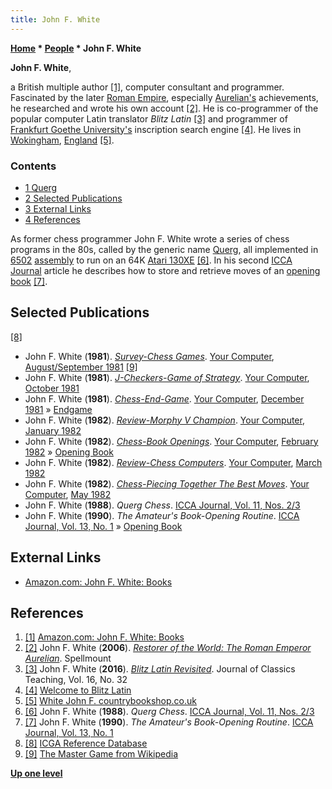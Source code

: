 ```yaml
---
title: John F. White
---
```

**[Home](Home "Home") \* [People](People "People") \* John F. White**


**John F. White**,  

a British multiple author <a id="cite-note-1" href="#cite-ref-1">[1]</a>, computer consultant and programmer. Fascinated by the later [Roman Empire](https://en.wikipedia.org/wiki/Roman_Empire), especially [Aurelian's](https://en.wikipedia.org/wiki/Aurelian) achievements, he researched and wrote his own account <a id="cite-note-2" href="#cite-ref-2">[2]</a>. He is co-programmer of the popular computer Latin translator *Blitz Latin* <a id="cite-note-3" href="#cite-ref-3">[3]</a> and programmer of [Frankfurt Goethe University's](https://en.wikipedia.org/wiki/Goethe_University_Frankfurt) inscription search engine <a id="cite-note-4" href="#cite-ref-4">[4]</a>. He lives in [Wokingham](https://en.wikipedia.org/wiki/Wokingham), [England](https://en.wikipedia.org/wiki/England) <a id="cite-note-5" href="#cite-ref-5">[5]</a>. 



### Contents


* [1 Querg](#querg)
* [2 Selected Publications](#selected-publications)
* [3 External Links](#external-links)
* [4 References](#references)






As former chess programmer John F. White wrote a series of chess programs in the 80s, called by the generic name [Querg](Querg "Querg"), all implemented in [6502](6502 "6502") [assembly](Assembly "Assembly") to run on an 64K [Atari 130XE](Atari_8-bit "Atari 8-bit") <a id="cite-note-6" href="#cite-ref-6">[6]</a>. In his second [ICCA Journal](ICGA_Journal#13_1 "ICGA Journal") article he describes how to store and retrieve moves of an [opening book](Opening_Book "Opening Book") <a id="cite-note-7" href="#cite-ref-7">[7]</a>.



## Selected Publications


<a id="cite-note-8" href="#cite-ref-8">[8]</a>



* John F. White (**1981**). *[Survey-Chess Games](http://yourcomputeronline.wordpress.com/2010/12/10/survey-chess-games/)*. [Your Computer](Your_Computer "Your Computer"), [August/September 1981](http://yourcomputeronline.wordpress.com/2010/10/31/augustseptember-1981-contents-and-editorial/) <a id="cite-note-9" href="#cite-ref-9">[9]</a>
* John F. White (**1981**). *[J-Checkers-Game of Strategy](http://yourcomputeronline.wordpress.com/2010/12/29/j-checkers-game-of-strategy/)*. [Your Computer](Your_Computer "Your Computer"), [October 1981](http://yourcomputeronline.wordpress.com/2010/10/31/october-1981-contents-and-editorial/)
* John F. White (**1981**). *[Chess-End-Game](http://yourcomputeronline.wordpress.com/2010/12/27/chess-end-game/)*. [Your Computer](Your_Computer "Your Computer"), [December 1981](http://yourcomputeronline.wordpress.com/2010/12/10/december-1981-%E2%80%93-contents-and-editorial/) » [Endgame](Endgame "Endgame")
* John F. White (**1982**). *[Review-Morphy V Champion](http://yourcomputeronline.wordpress.com/2011/01/08/review-morphy-v-champion/)*. [Your Computer](Your_Computer "Your Computer"), [January 1982](http://yourcomputeronline.wordpress.com/2010/12/28/january-1982-contents-and-editorial/)
* John F. White (**1982**). *[Chess-Book Openings](http://yourcomputeronline.wordpress.com/2011/01/19/chess-book-openings/)*. [Your Computer](Your_Computer "Your Computer"), [February 1982](http://yourcomputeronline.wordpress.com/2011/01/15/february-1982-contents-and-editorial/) » [Opening Book](Opening_Book "Opening Book")
* John F. White (**1982**). *[Review-Chess Computers](http://yourcomputeronline.wordpress.com/2011/01/31/review-chess-computers/)*. [Your Computer](Your_Computer "Your Computer"), [March 1982](http://yourcomputeronline.wordpress.com/2011/01/30/march-1982-contents-and-editorial/)
* John F. White (**1982**). *[Chess-Piecing Together The Best Moves](http://yourcomputeronline.wordpress.com/2011/02/26/chess-piecing-together-the-best-moves/)*. [Your Computer](Your_Computer "Your Computer"), [May 1982](http://yourcomputeronline.wordpress.com/2011/02/23/may-1982-contents-and-editorial/)
* John F. White (**1988**). *Querg Chess*. [ICCA Journal, Vol. 11, Nos. 2/3](ICGA_Journal#11-23 "ICGA Journal")
* John F. White (**1990**). *The Amateur's Book-Opening Routine*. [ICCA Journal, Vol. 13, No. 1](ICGA_Journal#13_1 "ICGA Journal") » [Opening Book](Opening_Book "Opening Book")


  




## External Links


* [Amazon.com: John F. White: Books](http://www.amazon.com/John-F-White/e/B001KDV7WQ/ref=ntt_athr_dp_pel_1)


## References


1. <a id="cite-ref-1" href="#cite-note-1">[1]</a> [Amazon.com: John F. White: Books](http://www.amazon.com/John-F-White/e/B001KDV7WQ/ref=ntt_athr_dp_pel_1)
2. <a id="cite-ref-2" href="#cite-note-2">[2]</a> John F. White (**2006**). *[Restorer of the World: The Roman Emperor Aurelian](http://www.amazon.com/Restorer-World-Roman-Emperor-Aurelian/dp/1862272506/ref=lp_B001KDV7WQ_1_5?ie=UTF8&qid=1333734895&sr=1-5)*. Spellmount
3. <a id="cite-ref-3" href="#cite-note-3">[3]</a> John F. White (**2016**). *[Blitz Latin Revisited](https://www.cambridge.org/core/journals/journal-of-classics-teaching/article/blitz-latin-revisited/24CDD56F60DA2297F34A54F63BBA5B38)*. Journal of Classics Teaching, Vol. 16, No. 32
4. <a id="cite-ref-4" href="#cite-note-4">[4]</a> [Welcome to Blitz Latin](http://www.blitzlatin.com/)
5. <a id="cite-ref-5" href="#cite-note-5">[5]</a> [White John F. countrybookshop.co.uk](http://www.peakfestival.com/cgi-bin/search.pl?searchtype=author&searchtext=White+John+F.)
6. <a id="cite-ref-6" href="#cite-note-6">[6]</a> John F. White (**1988**). *Querg Chess*. [ICCA Journal, Vol. 11, Nos. 2/3](ICGA_Journal#11_23 "ICGA Journal")
7. <a id="cite-ref-7" href="#cite-note-7">[7]</a> John F. White (**1990**). *The Amateur's Book-Opening Routine*. [ICCA Journal, Vol. 13, No. 1](ICGA_Journal#13_1 "ICGA Journal")
8. <a id="cite-ref-8" href="#cite-note-8">[8]</a> [ICGA Reference Database](ICGA_Journal#RefDB "ICGA Journal")
9. <a id="cite-ref-9" href="#cite-note-9">[9]</a> [The Master Game from Wikipedia](https://en.wikipedia.org/wiki/The_Master_Game)

**[Up one level](People "People")**







 
